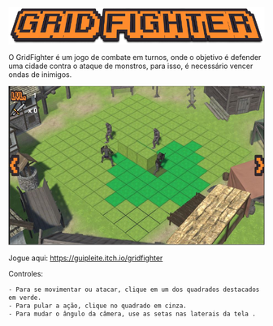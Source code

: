 <p align="center"><img src="./gameFiles/Assets/Menus/title.png" /></p>

O GridFighter é um jogo de combate em turnos, onde o objetivo é defender uma cidade contra o ataque de monstros, para isso, é necessário vencer ondas de inimigos.
</br>

![alt text](./Capture.JPG)

Jogue aqui: https://guipleite.itch.io/gridfighter
</br>

Controles:

    - Para se movimentar ou atacar, clique em um dos quadrados destacados em verde.
    - Para pular a ação, clique no quadrado em cinza.
    - Para mudar o ângulo da câmera, use as setas nas laterais da tela .




